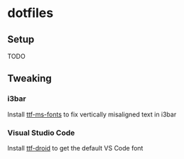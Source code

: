 # dotfiles
## Setup
TODO
## Tweaking
### i3bar
Install [ttf-ms-fonts](https://aur.archlinux.org/packages/ttf-ms-fonts/) to fix vertically misaligned text in i3bar

### Visual Studio Code
Install [ttf-droid](https://archlinux.org/packages/community/any/ttf-droid/) to get the default VS Code font
